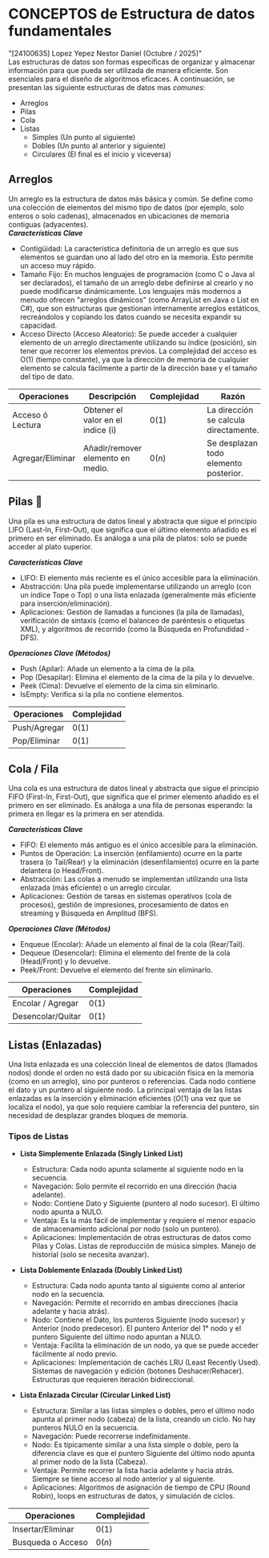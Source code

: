 # CONCEPTOS de Estructura de datos fundamentales
"[24100635] Lopez Yepez Nestor Daniel (Octubre / 2025)"  
Las estructuras de datos son formas específicas de organizar y almacenar información para que pueda ser utilizada de manera eficiente. Son esenciales para el diseño de algoritmos eficaces. A continuación, se presentan las siguiente estructuras de datos mas *comunes*:
 - Arreglos  
 - Pilas  
 - Cola  
 - Listas  
     - Simples (Un punto al siguiente)  
     - Dobles (Un punto al anterior y siguiente)  
     - Circulares (El final es el inicio y viceversa)  
  
## Arreglos 
Un arreglo es la estructura de datos más básica y común. Se define como una colección de elementos del mismo tipo de datos (por ejemplo, solo enteros o solo cadenas), almacenados en ubicaciones de memoria contiguas (adyacentes).  
***Características Clave***  
- Contigüidad: La característica definitoria de un arreglo es que sus elementos se guardan uno al lado del otro en la memoria. Esto permite un acceso muy rápido.  
- Tamaño Fijo: En muchos lenguajes de programación (como C o Java al ser declarados), el tamaño de un arreglo debe definirse al crearlo y no puede modificarse dinámicamente. Los lenguajes más modernos a menudo ofrecen "arreglos dinámicos" (como ArrayList en Java o List en C#), que son estructuras que gestionan internamente arreglos estáticos, recreándolos y copiando los datos cuando se necesita expandir su capacidad.  
- Acceso Directo (Acceso Aleatorio): Se puede acceder a cualquier elemento de un arreglo directamente utilizando su índice (posición), sin tener que recorrer los elementos previos. La complejidad del acceso es O(1) (tiempo constante), ya que la dirección de memoria de cualquier elemento se calcula fácilmente a partir de la dirección base y el tamaño del tipo de dato.  
  
|   Operaciones    |            Descripción            | Complejidad |                 Razón                 | 
|------------------|-----------------------------------|-------------|---------------------------------------| 
| Acceso ó Lectura | Obtener el valor en el indice (i) |    $0(1)$   | La dirección se calcula directamente. | 
| Agregar/Eliminar | Añadir/remover elemento en medio. |    $0(n)$   | Se desplazan todo elemento posterior. |  
  
## Pilas 🔋
Una pila es una estructura de datos lineal y abstracta que sigue el principio LIFO (Last-In, First-Out), que significa que el último elemento añadido es el primero en ser eliminado. Es análoga a una pila de platos: solo se puede acceder al plato superior.  
  
***Características Clave***  
- LIFO: El elemento más reciente es el único accesible para la eliminación.  
- Abstracción: Una pila puede implementarse utilizando un arreglo (con un índice Tope o Top) o una lista enlazada (generalmente más eficiente para inserción/eliminación).  
- Aplicaciones: Gestión de llamadas a funciones (la pila de llamadas), verificación de sintaxis (como el balanceo de paréntesis o etiquetas XML), y algoritmos de recorrido (como la Búsqueda en Profundidad - DFS).  
  
***Operaciones Clave (Métodos)***
- Push (Apilar): Añade un elemento a la cima de la pila.  
- Pop (Desapilar): Elimina el elemento de la cima de la pila y lo devuelve.  
- Peek (Cima): Devuelve el elemento de la cima sin eliminarlo.  
- IsEmpty: Verifica si la pila no contiene elementos.    
  
| Operaciones  | Complejidad |  
|--------------|------|  
| Push/Agregar | $0(1)$ |  
| Pop/Eliminar | $0(1)$ |  
  
## Cola / Fila
Una cola es una estructura de datos lineal y abstracta que sigue el principio FIFO (First-In, First-Out), que significa que el primer elemento añadido es el primero en ser eliminado. Es análoga a una fila de personas esperando: la primera en llegar es la primera en ser atendida.  
  
***Características Clave***  
- FIFO: El elemento más antiguo es el único accesible para la eliminación.  
- Puntos de Operación: La inserción (enfilamiento) ocurre en la parte trasera (o Tail/Rear) y la eliminación (desenfilamiento) ocurre en la parte delantera (o Head/Front).  
- Abstracción: Las colas a menudo se implementan utilizando una lista enlazada (más eficiente) o un arreglo circular.  
- Aplicaciones: Gestión de tareas en sistemas operativos (cola de procesos), gestión de impresiones, procesamiento de datos en streaming y Búsqueda en Amplitud (BFS).  
  
***Operaciones Clave (Métodos)***
- Enqueue (Encolar): Añade un elemento al final de la cola (Rear/Tail).
- Dequeue (Desencolar): Elimina el elemento del frente de la cola (Head/Front) y lo devuelve.
- Peek/Front: Devuelve el elemento del frente sin eliminarlo.
  
|    Operaciones    | Complejidad |  
|-------------------|-------------|  
| Encolar / Agregar |   $0(1)$    |  
| Desencolar/Quitar |   $0(1)$    |   

## Listas (Enlazadas)
Una lista enlazada es una colección lineal de elementos de datos (llamados nodos) donde el orden no está dado por su ubicación física en la memoria (como en un arreglo), sino por punteros o referencias. Cada nodo contiene el dato y un puntero al siguiente nodo. La principal ventaja de las listas enlazadas es la inserción y eliminación eficientes ($O(1)$ una vez que se localiza el nodo), ya que solo requiere cambiar la referencia del puntero, sin necesidad de desplazar grandes bloques de memoria.  
  
### Tipos de Listas  
- **Lista Simplemente Enlazada (Singly Linked List)**  
  - Estructura: Cada nodo apunta solamente al siguiente nodo en la secuencia.  
  - Navegación: Solo permite el recorrido en una dirección (hacia adelante).  
  - Nodo: Contiene Dato y Siguiente (puntero al nodo sucesor). El último nodo apunta a NULO.  
  - Ventaja: Es la más fácil de implementar y requiere el menor espacio de almacenamiento adicional por nodo (solo un puntero).  
  - Aplicaciones: Implementación de otras estructuras de datos como Pilas y Colas. Listas de reproducción de música simples. Manejo de historial (solo se necesita avanzar).  
  
- **Lista Doblemente Enlazada (Doubly Linked List)**  
  - Estructura: Cada nodo apunta tanto al siguiente como al anterior nodo en la secuencia.  
  - Navegación: Permite el recorrido en ambas direcciones (hacia adelante y hacia atrás).  
  - Nodo: Contiene el Dato, los punteros Siguiente (nodo sucesor) y Anterior (nodo predecesor). El puntero Anterior del $1°$ nodo y el puntero Siguiente del último nodo apuntan a NULO.
  - Ventaja: Facilita la eliminación de un nodo, ya que se puede acceder fácilmente al nodo previo.
  - Aplicaciones: Implementación de cachés LRU (Least Recently Used). Sistemas de navegación y edición (botones Deshacer/Rehacer). Estructuras que requieren iteración bidireccional.  
  
- **Lista Enlazada Circular (Circular Linked List)**  
  - Estructura: Similar a las listas simples o dobles, pero el último nodo apunta al primer nodo (cabeza) de la lista, creando un ciclo. No hay punteros NULO en la secuencia.  
  - Navegación: Puede recorrerse indefinidamente.  
  - Nodo: Es típicamente similar a una lista simple o doble, pero la diferencia clave es que el puntero Siguiente del último nodo apunta al primer nodo de la lista (Cabeza).  
  - Ventaja: Permite recorrer la lista hacia adelante y hacia atrás. Siempre se tiene acceso al nodo anterior y al siguiente.  
  - Aplicaciones: Algoritmos de asignación de tiempo de CPU (Round Robin), loops en estructuras de datos, y simulación de ciclos.

|    Operaciones    | Complejidad |  
|-------------------|-------------|  
| Insertar/Eliminar |    $0(1)$   |  
| Busqueda o Acceso |    $0(n)$   |  
